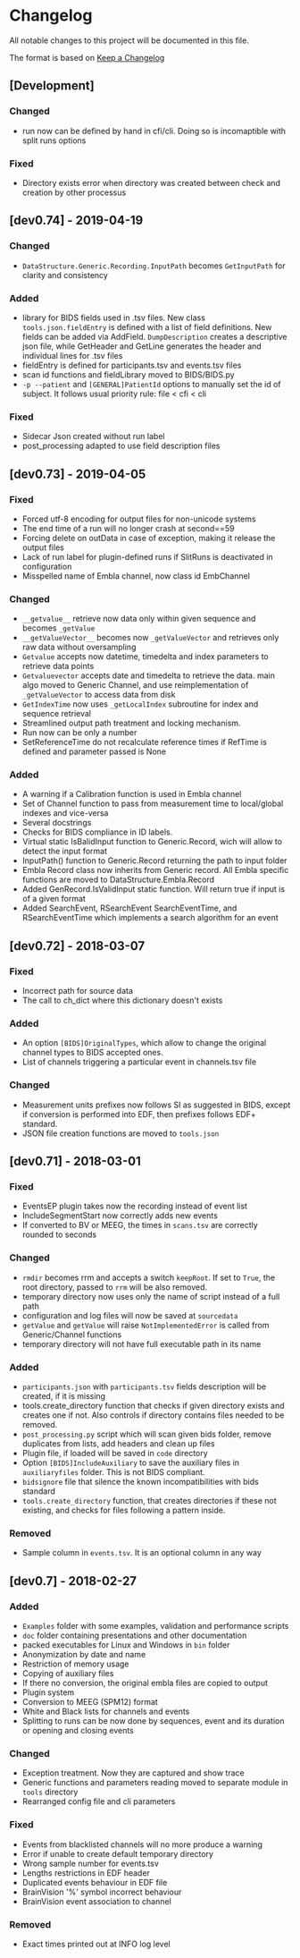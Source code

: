 # Changelog
All notable changes to this project will be documented in this file.

The format is based on [Keep a Changelog](https://keepachangelog.com/en/1.0.0/)

## [Development]

### Changed
- run now can be defined by hand in cfi/cli. Doing so is incomaptible with split runs options

### Fixed
- Directory exists error when directory was created between check and creation by other processus

## [dev0.74] - 2019-04-19

### Changed
- `DataStructure.Generic.Recording.InputPath` becomes `GetInputPath` for clarity and consistency

### Added
- library for BIDS fields used in .tsv files. New class `tools.json.fieldEntry` is defined with a list of field definitions. New fields can be added via AddField. `DumpDescription` creates a descriptive json file, while GetHeader and GetLine generates the header and individual lines for .tsv files
- fieldEntry is defined for participants.tsv and events.tsv files
- scan id functions and fieldLibrary moved to BIDS/BIDS.py
- `-p --patient` and `[GENERAL]PatientId` options to manually set the id of subject. It follows usual priority rule: file < cfi < cli

### Fixed
- Sidecar Json created without run label
- post\_processing adapted to use field description files

## [dev0.73] - 2019-04-05

### Fixed
- Forced utf-8 encoding for output files for non-unicode systems
- The end time of a run will no longer crash at second==59
- Forcing delete on outData in case of exception, making it release the output files
- Lack of run label for plugin-defined runs if SlitRuns is deactivated in configuration
- Misspelled name of Embla channel, now class id EmbChannel

### Changed
- `__getvalue__` retrieve now data only within given sequence and becomes `_getValue`
- `__getValueVector__` becomes now `_getValueVector` and retrieves only raw data without oversampling
- `Getvalue` accepts now datetime, timedelta and index parameters to retrieve data points
- `Getvaluevector` accepts date and timedelta to retrieve the data. main algo moved to Generic Channel, and use reimplementation of `_getValueVector` to access data from disk
- `GetIndexTime` now uses `_getLocalIndex` subroutine for index and sequence retrieval
- Streamlined output path treatment and locking mechanism.
- Run now can be only a number
- SetReferenceTime do not recalculate reference times if RefTime is defined and parameter passed is None 

### Added
- A warning if a Calibration function is used in Embla channel
- Set of Channel function to pass from measurement time to local/global indexes and vice-versa
- Several docstrings
- Checks for BIDS compliance in ID labels.
- Virtual static IsBalidInput function to Generic.Record, wich will allow to detect the input format
- InputPath() function to Generic.Record returning the path to input folder
- Embla Record class now inherits from Generic record. All Embla specific functions are moved to DataStructure.Embla.Record
- Added GenRecord.IsValidInput static function. Will return true if input is of a given format
- Added SearchEvent, RSearchEvent SearchEventTime, and RSearchEventTime which implements a search algorithm for an event

## [dev0.72] - 2018-03-07

### Fixed
- Incorrect path for source data
- The call to ch\_dict where this dictionary doesn't exists

### Added 
- An option `[BIDS]OriginalTypes`, which allow to change the original channel types to BIDS accepted ones.
- List of channels triggering a particular event in channels.tsv file

### Changed
- Measurement units prefixes now follows SI as suggested in BIDS, except if conversion is performed into EDF, then prefixes follows EDF+ standard.
- JSON file creation functions are moved to `tools.json`

## [dev0.71] - 2018-03-01

### Fixed
- EventsEP plugin takes now the recording instead of event list
- IncludeSegmentStart now correctly adds new events
- If converted to BV or MEEG, the times in `scans.tsv` are correctly rounded to seconds

### Changed
- `rmdir` becomes rrm and accepts a switch `keepRoot`. If set to `True`, the root directory, passed to `rrm` will be also removed.
- temporary directory now uses only the name of script instead of a full path
- configuration and log files will now be saved at `sourcedata`
- `getValue` and `getValue` will raise `NotImplementedError` is called from Generic/Channel functions
- temporary directory will not have full executable path in its name

### Added
- `participants.json` with `participants.tsv` fields description will be created, if it is missing
- tools.create\_directory function that checks if given directory exists and creates one if not. Also controls if directory contains files needed to be removed.
- `post_processing.py` script which will scan given bids folder, remove duplicates from lists, add headers and clean up files
- Plugin file, if loaded will be saved in `code` directory
- Option `[BIDS]IncludeAuxiliary` to save the auxiliary files in `auxiliaryfiles` folder. This is not BIDS compliant.
- `bidsignore` file that silence the known incompatibilities with bids standard 
- `tools.create_directory` function, that creates directories if these not existing, and checks for files following a pattern inside.

### Removed
- Sample column in `events.tsv`. It is an optional column in any way

## [dev0.7] - 2018-02-27

### Added
- `Examples` folder with some examples, validation and performance scripts
- `doc` folder containing presentations and other documentation
- packed executables for Linux and Windows in `bin` folder
- Anonymization by date and name
- Restriction of memory usage
- Copying of auxiliary files
- If there no conversion, the original embla files are copied to output
- Plugin system
- Conversion to MEEG (SPM12) format
- White and Black lists for channels and events
- Splitting to runs can be now done by sequences, event and its duration or opening and closing events


### Changed
- Exception treatment. Now they are captured and show trace
- Generic functions and parameters reading moved to separate module in `tools` directory
- Rearranged config file and cli parameters

### Fixed
- Events from blacklisted channels will no more produce a warning
- Error if unable to create default temporary directory 
- Wrong sample number for events.tsv
- Lengths restrictions in EDF header
- Duplicated events behaviour in EDF file
- BrainVision '%' symbol incorrect behaviour
- BrainVision event association to channel


### Removed
- Exact times printed out at INFO log level

